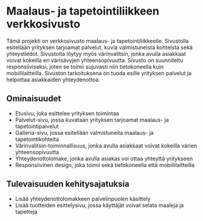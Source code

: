 # Maalaus- ja tapetointiliikkeen verkkosivusto
Tämä projekti on verkkosivusto maalaus- ja tapetointiliikkeelle. Sivustolla esitellään yrityksen tarjoamat palvelut, kuvia valmistuneista kohteista sekä yhteystiedot. Sivustolta löytyy myös värinvalitsin, jonka avulla asiakkaat voivat kokeilla eri värisävyjen yhteensopivuutta. Sivusto on suunniteltu responsiiviseksi, joten se toimii sujuvasti niin tietokoneella kuin mobiililaitteilla. Sivuston tarkoituksena on tuoda esille yrityksen palvelut ja helpottaa asiakkaiden yhteydenottoa.

## Ominaisuudet
- Etusivu, joka esittelee yrityksen toimintaa
- Palvelut-sivu, jossa kuvataan yrityksen tarjoamat maalaus- ja tapetointipalvelut
- Galleria-sivu, jossa esitellään valmistuneita maalaus- ja tapetointikohteita
- Värinvalitsin-toiminnallisuus, jonka avulla asiakkaat voivat kokeilla värien yhteensopivuutta
- Yhteydenottolomake, jonka avulla asiakas voi ottaa yhteyttä yritykseen
- Responsiivinen design, joka toimii sekä tietokoneella että mobiililaitteilla

## Tulevaisuuden kehitysajatuksia

- Lisää yhteydenottolomakkeen palvelinpuolen käsittely
- Lisää tuotteiden esittelysivu, jossa käyttäjät voivat selata maaleja ja tapetteja
 
